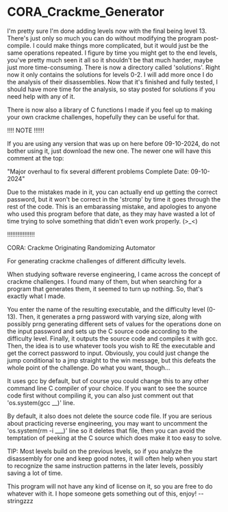 # CORA_Crackme_Generator

I'm pretty sure I'm done adding levels now with the final being level 13.
There's just only so much you can do without modifying the program post-compile.
I could make things more complicated, but it would just be the same operations repeated.
I figure by time you might get to the end levels, you've pretty much seen it all so it shouldn't be that much harder, maybe just more time-consuming.
There is now a directory called 'solutions'. Right now it only contains the solutions
for levels 0-2. I will add more once I do the analysis of their disassemblies.
Now that it's finished and fully tested, I should have more time for the analysis, so stay posted for solutions if you need help with any of it.

There is now also a library of C functions I made if you feel up to making your own crackme challenges, hopefully they can be useful for that.

!!!! NOTE !!!!!!

If you are using any version that was up on here before 09-10-2024, do not bother using it, just download the new one.
The newer one will have this comment at the top:

"Major overhaul to fix several different problems Complete Date: 09-10-2024"

Due to the mistakes made in it, you can actually end up getting the correct password, but it won't be correct
in the 'strcmp' by time it goes through the rest of the code. This is an embarassing mistake, and apologies
to anyone who used this program before that date, as they may have wasted a lot of time trying to solve something that didn't even
work properly. (>_<)

!!!!!!!!!!!!!!!!

CORA: Crackme Originating Randomizing Automator

For generating crackme challenges of different difficulty levels.

When studying software reverse engineering, I came across the concept of crackme challenges. I found many of them, but when searching for a program
that generates them, it seemed to turn up nothing. So, that's exactly what I made.

You enter the name of the resulting executable, and the difficulty level (0-13). Then, it generates a prng password with varying size, along with possibly prng 
generating different sets of values for the operations done on the input password and sets up the C source code according to the difficulty level. Finally, it outputs the source code 
and compiles it with gcc. Then, the idea is to use whatever tools you wish to RE the executable and get the correct password to input. 
Obviously, you could just change the jump conditional to a jmp straight to the win message, but this defeats the whole point of the challenge. Do what you want, though...

It uses gcc by default, but of course you could change this to any other command line C compiler of your choice. 
If you want to see the source code first without compiling it, you can also just comment out that 'os.system(gcc __)' line. 

By default, it also does not delete the source code file. If you are serious about practicing reverse engineering, you may want to 
uncomment the 'os.system(rm -i ___)' line so it deletes that file, then you can avoid the temptation of peeking at the C source which does make it too easy to solve.

TIP: Most levels build on the previous levels, so if you analyze the disassembly for one and keep good notes, it will often help when
you start to recognize the same instruction patterns in the later levels, possibly saving a lot of time.

This program will not have any kind of license on it, so you are free to do whatever with it.
I hope someone gets something out of this, enjoy!
--stringzzz

